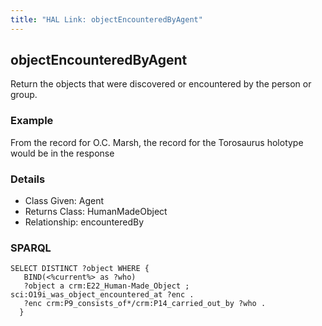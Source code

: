 ```yaml
---
title: "HAL Link: objectEncounteredByAgent"
---
```


## objectEncounteredByAgent

Return the objects that were discovered or encountered by the person or group.

### Example

From the record for O.C. Marsh, the record for the Torosaurus holotype would be in the response


### Details

* Class Given: Agent
* Returns Class: HumanMadeObject
* Relationship: encounteredBy


### SPARQL
```
SELECT DISTINCT ?object WHERE {
   BIND(<%current%> as ?who)
   ?object a crm:E22_Human-Made_Object ; sci:O19i_was_object_encountered_at ?enc .
   ?enc crm:P9_consists_of*/crm:P14_carried_out_by ?who .
  }
```


